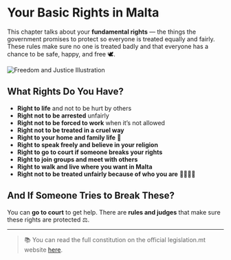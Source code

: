 # Your Basic Rights in Malta

This chapter talks about your **fundamental rights** — the things the government promises to protect so everyone is treated equally and fairly. These rules make sure no one is treated badly and that everyone has a chance to be safe, happy, and free 🕊️.

![Freedom and Justice Illustration](../../images/freedom-justice.png)

## What Rights Do You Have?

- **Right to life** and not to be hurt by others
- **Right not to be arrested** unfairly
- **Right not to be forced to work** when it’s not allowed
- **Right not to be treated in a cruel way**
- **Right to your home and family life** 🏡
- **Right to speak freely and believe in your religion**
- **Right to go to court if someone breaks your rights**
- **Right to join groups and meet with others**
- **Right to walk and live where you want in Malta**
- **Right not to be treated unfairly because of who you are** 👦🏽👧🏻

## And If Someone Tries to Break These?

You can **go to court** to get help. There are **rules and judges** that make sure these rights are protected ⚖️.

---

> 📚 You can read the full constitution on the official legislation.mt website [here](https://legislation.mt/eli/const/eng).

